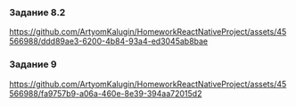 ### Задание 8.2



https://github.com/ArtyomKalugin/HomeworkReactNativeProject/assets/45566988/ddd89ae3-6200-4b84-93a4-ed3045ab8bae

### Задание 9




https://github.com/ArtyomKalugin/HomeworkReactNativeProject/assets/45566988/fa9757b9-a06a-460e-8e39-394aa72015d2



